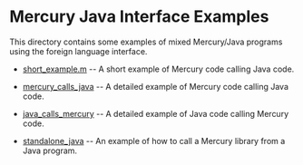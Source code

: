 Mercury Java Interface Examples
===============================

This directory contains some examples of mixed Mercury/Java programs using
the foreign language interface.

* [short_example.m](short_example.m) -- A short example of Mercury code
  calling Java code.

* [mercury_calls_java](mercury_calls_java) -- A detailed example of Mercury
  code calling Java code.

* [java_calls_mercury](java_calls_mercury) -- A detailed example of Java code
  calling Mercury code.

* [standalone_java](standalone_java) -- An example of how to call a Mercury
  library from a Java program.
